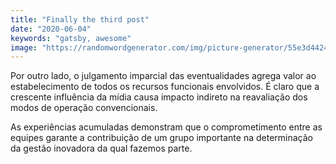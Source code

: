 ```yaml
---
title: "Finally the third post"
date: "2020-06-04"
keywords: "gatsby, awesome"
image: "https://randomwordgenerator.com/img/picture-generator/55e3d4424c53a414f1dc8460962e33791c3ad6e04e5074417d2d73d3904cc5_640.jpg"
---
```

Por outro lado, o julgamento imparcial das eventualidades agrega valor ao estabelecimento de todos os recursos funcionais envolvidos.
É claro que a crescente influência da mídia causa impacto indireto na reavaliação dos modos de operação convencionais.

As experiências acumuladas demonstram que o comprometimento entre as equipes garante a contribuição de um grupo importante na determinação da gestão inovadora da qual fazemos parte.
